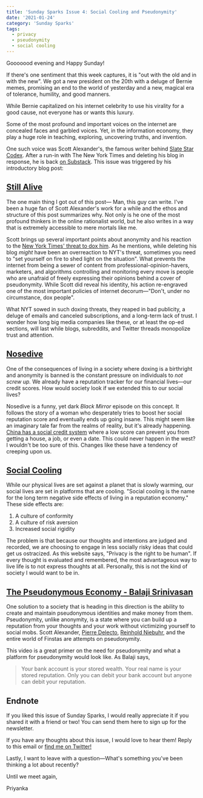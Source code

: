 ```yaml
---
title: 'Sunday Sparks Issue 4: Social Cooling and Pseudonymity'
date: '2021-01-24'
category: 'Sunday Sparks'
tags:
  - privacy
  - pseudonymity
  - social cooling
---
```


Gooooood evening and Happy Sunday!

If there's one sentiment that this week captures, it is "out with the old and in with the new". We got a new president on the 20th with a deluge of Bernie memes, promising an end to the world of yesterday and a new, magical era of tolerance, humility, and good manners.

While Bernie capitalized on his internet celebrity to use his virality for a good cause, not everyone has or wants this luxury.

Some of the most profound and important voices on the internet are concealed faces and garbled voices. Yet, in the information economy, they play a huge role in teaching, exploring, uncovering truths, and invention.

One such voice was Scott Alexander's, the famous writer behind [Slate Star Codex](https://slatestarcodex.com/). After a run-in with The New York Times and deleting his blog in response, he is back [on Substack](https://astralcodexten.substack.com/). This issue was triggered by his introductory blog post:

## [Still Alive](https://astralcodexten.substack.com/p/still-alive)

The one main thing I got out of this post— Man, this guy can write. I've been a huge fan of Scott Alexander's work for a while and the ethos and structure of this post summarizes why. Not only is he one of the most profound thinkers in the online rationalist world, but he also writes in a way that is extremely accessible to mere mortals like me.

Scott brings up several important points about anonymity and his reaction to the [New York Times' threat to dox him](https://slatestarcodex.com/2020/06/22/nyt-is-threatening-my-safety-by-revealing-my-real-name-so-i-am-deleting-the-blog/). As he mentions, while deleting his blog _might_ have been an overreaction to NYT's threat, sometimes you need to "set yourself on fire to shed light on the situation". What prevents the internet from being a sewer of content from professional-opinion-havers, marketers, and algorithms controlling and monitoring every move is people who are unafraid of freely expressing their opinions behind a cover of pseudonymity. While Scott did reveal his identity, his action re-engraved one of the most important policies of internet decorum—"Don't, under no circumstance, dox people".

What NYT sowed in such doxing threats, they reaped in bad publicity, a deluge of emails and canceled subscriptions, and a long-term lack of trust. I wonder how long big media companies like these, or at least the op-ed sections, will last while blogs, subreddits, and Twitter threads monopolize trust and attention.

## [Nosedive](https://www.imdb.com/title/tt5497778/)

One of the consequences of living in a society where doxing is a birthright and anonymity is banned is the constant pressure on individuals to _not screw up._ We already have a reputation tracker for our financial lives—our credit scores. How would society look if we extended this to our social lives?

Nosedive is a funny, yet dark _Black Mirror_ episode on this concept. It follows the story of a woman who desperately tries to boost her social reputation score and eventually ends up going insane. This might seem like an imaginary tale far from the realms of reality, but it's already happening. [China has a social credit system](https://www.bbc.com/news/world-asia-china-34592186) where a low score can prevent you from getting a house, a job, or even a date. This could never happen in the west? I wouldn't be too sure of this. Changes like these have a tendency of creeping upon us.

## [Social Cooling](https://www.socialcooling.com/)

While our physical lives are set against a planet that is slowly warming, our social lives are set in platforms that are cooling. "Social cooling is the name for the long term negative side effects of living in a reputation economy." These side effects are:

1. A culture of conformity
2. A culture of risk aversion
3. Increased social rigidity

The problem is that because our thoughts and intentions are judged and recorded, we are choosing to engage in less socially risky ideas that could get us ostracized. As this website says, "Privacy is the right to be human". If every thought is evaluated and remembered, the most advantageous way to live life is to not express thoughts at all. Personally, this is not the kind of society I would want to be in.

## [The Pseudonymous Economy - Balaji Srinivasan](https://www.youtube.com/watch?reload=9&v=Dur918GqDIw&feature=youtu.be)

One solution to a society that is heading in this direction is the ability to create and maintain pseudonymous identities and make money from them. Pseudonymity, unlike anonymity, is a state where you can build up a reputation from your thoughts and your work without victimizing yourself to social mobs. Scott Alexander, [Pierre Delecto](https://www.washingtonpost.com/nation/2019/10/21/mitt-romney-pierre-delecto-twitter-slate/), [Reinhold Niebuhr](http://npr.org/2017/10/23/559545666/comey-fesses-up-claims-ownership-of-suspected-twitter-account), and the entire world of Finstas are attempts on pseudonymity.

This video is a great primer on the need for pseudonymity and what a platform for pseudonymity would look like. As Balaji says,

> Your bank account is your stored wealth. Your real name is your stored reputation. Only you can debit your bank account but anyone can debit your reputation.

## Endnote

If you liked this issue of Sunday Sparks, I would really appreciate it if you shared it with a friend or two! You can send them here to sign up for the newsletter.

If you have any thoughts about this issue, I would love to hear them! Reply to this email or [find me on Twitter!](https://twitter.com/priconceptions)

Lastly, I want to leave with a question—What's something you've been thinking a lot about recently?

Until we meet again,

Priyanka
